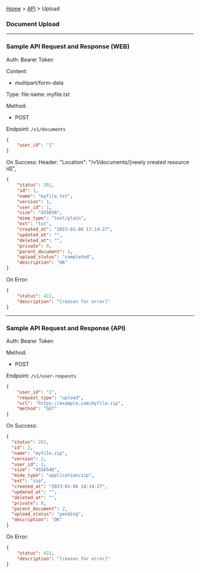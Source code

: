 [Home](../../readme.md) > [API](api.md) > Upload

### Document Upload

----


### Sample API Request and Response (WEB)
Auth: Bearer Token

Content:
- multipart/form-data

Type: file
name: myfile.txt

Method:
- POST

Endpoint: `/v1/documents`
```json
{
    "user_id": "1"
}
```
On Success:
Header:
"Location": "/v1/documents/[newly created resource id]",
```json
{
    "status": 201,
    "id": 1,
    "name": "myfile.txt",
    "version": 1,
    "user_id": 1,
    "size": "455656",
    "mime_type": "text/plain",
    "ext": "txt",
    "created_at": "2023-01-06 17:14:27",
    "updated_at": "",
    "deleted_at": "",
    "private": 0,
    "parent_document": 1,
    "upload_status": "completed",
    "description": "OK"
}
```
On Error:
```json
{
    "status": 422,
    "description": "[reason for error]"
}
```

---
### Sample API Request and Response (API)
Auth: Bearer Token

Method:
- POST

Endpoint: `/v1/user-requests`
```json
{
    "user_id": "1",
    "request_type": "upload",
    "url": "https://example.com/myfile.zip",
    "method": "GET"
}
```
On Success:
```json
{
  "status": 201,
  "id": 2,
  "name": "myfile.zip",
  "version": 1,
  "user_id": 1,
  "size": "4556546",
  "mime_type": "application/zip",
  "ext": "zip",
  "created_at": "2023-01-06 18:14:27",
  "updated_at": "",
  "deleted_at": "",
  "private": 0,
  "parent_document": 2,
  "upload_status": "pending",
  "description": "OK"
}
```
On Error:
```json
{
    "status": 422,
    "description": "[reason for error]"
}
```
